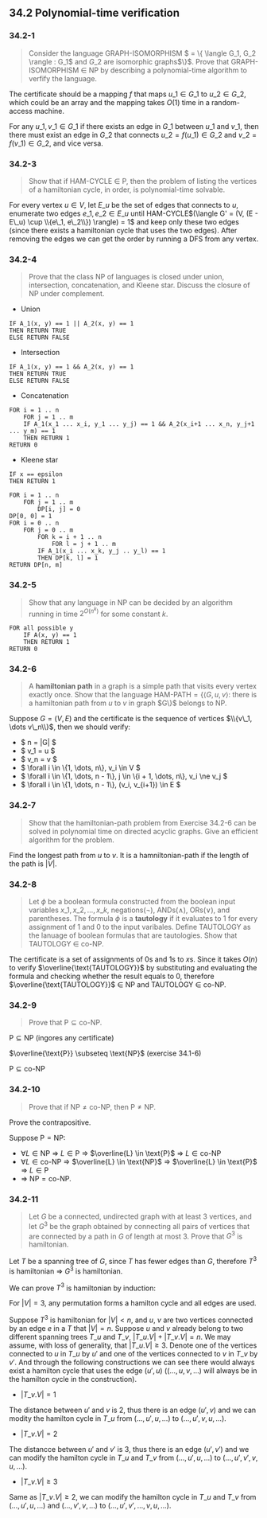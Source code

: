 ## 34.2 Polynomial-time verification

### 34.2-1

> Consider the language GRAPH-ISOMORPHISM $ = \\{ \langle G\_1, G\_2 \rangle : G\_1$ and $G\_2$ are isomorphic graphs$\\}$. Prove that GRAPH-ISOMORPHISM $\in$ NP by describing a polynomial-time algorithm to verfify the language.

The certificate should be a mapping $f$ that maps $u\_1 \in G\_1$ to $u\_2 \in G\_2$, which could be an array and the mapping takes $O(1)$ time in a random-access machine.

For any $u\_1, v\_1 \in G\_1$ if there exists an edge in $G\_1$ between $u\_1$ and $v\_1$, then there must exist an edge in $G\_2$ that connects $u\_2 = f(u\_1) \in G\_2$ and $v\_2 = f(v\_1) \in G\_2$, and vice versa.

### 34.2-3

> Show that if HAM-CYCLE $\in$ P, then the problem of listing the vertices of a hamiltonian cycle, in order, is polynomial-time solvable.

For every vertex $u \in V$, let $E\_u$ be the set of edges that connects to $u$, enumerate two edges $e\_1, e\_2 \in E\_u$ until HAM-CYCLE$(\langle G' = (V, (E - E\_u) \cup \\{e\_1, e\_2\\}) \rangle) = 1$ and keep only these two edges (since there exists a hamiltonian cycle that uses the two edges). After removing the edges we can get the order by running a DFS from any vertex.

### 34.2-4

> Prove that the class NP of languages is closed under union, intersection, concatenation, and Kleene star. Discuss the closure of NP under complement.

* Union

```
IF A_1(x, y) == 1 || A_2(x, y) == 1
THEN RETURN TRUE
ELSE RETURN FALSE
```

* Intersection

```
IF A_1(x, y) == 1 && A_2(x, y) == 1
THEN RETURN TRUE
ELSE RETURN FALSE
```

* Concatenation

```
FOR i = 1 .. n
    FOR j = 1 .. m
    IF A_1(x_1 ... x_i, y_1 ... y_j) == 1 && A_2(x_i+1 ... x_n, y_j+1 ... y_m) == 1
    THEN RETURN 1
RETURN 0
```

* Kleene star

```
IF x == epsilon
THEN RETURN 1

FOR i = 1 .. n
    FOR j = 1 .. m
        DP[i, j] = 0
DP[0, 0] = 1
FOR i = 0 .. n
    FOR j = 0 .. m
        FOR k = i + 1 .. n
            FOR l = j + 1 .. m
        IF A_1(x_i ... x_k, y_j .. y_l) == 1
        THEN DP[k, l] = 1
RETURN DP[n, m]
```

### 34.2-5

> Show that any language in NP can be decided by an algorithm running in time $2^{O(n^k)}$ for some constant $k$.

```
FOR all possible y
    IF A(x, y) == 1
    THEN RETURN 1
RETURN 0
```

### 34.2-6

> A __hamiltonian path__ in a graph is a simple path that visits every vertex exactly once. Show that the language HAM-PATH$=\{\langle G, u, v \rangle:$ there is a hamiltonian path from $u$ to $v$ in graph $G\\}$ belongs to NP.

Suppose $G = (V, E)$ and the certificate is the sequence of vertices $\\{v\_1, \dots v\_n\\}$, then we should verify:

* $ n = |G| $
* $ v\_1 = u $
* $ v\_n = v $
* $ \forall i \in \\{1, \dots, n\\}, v\_i \in V $
* $ \forall i \in \\{1, \dots, n - 1\\}, j \in \\{i + 1, \dots, n\\}, v\_i \ne v\_j $
* $ \forall i \in \\{1, \dots, n - 1\\}, (v\_i, v\_{i+1}) \in E $

### 34.2-7

> Show that the hamiltonian-path problem from Exercise 34.2-6 can be solved in polynomial time on directed acyclic graphs. Give an efficient algorithm for the problem.

Find the longest path from $u$ to $v$. It is a hamniltonian-path if the length of the path is $|V|$.

### 34.2-8

> Let $\phi$ be a boolean formula constructed from the boolean input variables $x\_1, x\_2, \dots, x\_k$, negations($\neg$), ANDs($\wedge$), ORs($\vee$), and parentheses. The formula $\phi$ is a __tautology__ if it evaluates to 1 for every assignment of 1 and 0 to the input varibales. Define TAUTOLOGY as the lanuage of boolean formulas that are tautologies. Show that TAUTOLOGY $\in$ co-NP.

The certificate is a set of assignments of 0s and 1s to $x$s. Since it takes $O(n)$ to verify $\overline{\text{TAUTOLOGY}}$ by substituting and evaluating the formula and checking whether the result equals to 0, therefore $\overline{\text{TAUTOLOGY}}$ $\in$ NP and TAUTOLOGY $\in$ co-NP.

### 34.2-9

> Prove that $\text{P} \subseteq \text{co-NP}$.

$\text{P} \subseteq \text{NP}$ (ingores any certificate)

$\overline{\text{P}} \subseteq \text{NP}$ (exercise 34.1-6)

$\text{P} \subseteq \text{co-NP}$

### 34.2-10

> Prove that if $\text{NP} \ne \text{co-NP}$, then $\text{P} \ne \text{NP}$.

Prove the contrapositive.

Suppose $\text{P} = \text{NP}$:

* $\forall L \in \text{NP}$ $\Rightarrow$ $L \in \text{P}$ $\Rightarrow$ $\overline{L} \in \text{P}$ $\Rightarrow$ $L \in \text{co-NP}$
* $\forall L \in \text{co-NP}$ $\Rightarrow$ $\overline{L} \in \text{NP}$ $\Rightarrow$ $\overline{L} \in \text{P}$ $\Rightarrow$ $L \in \text{P}$
*  $\Rightarrow$ $\text{NP} = \text{co-NP}$.

### 34.2-11

> Let $G$ be a connected, undirected graph with at least 3 vertices, and let $G^3$ be the graph obtained by connecting all pairs of vertices that are connected by a path in $G$ of length at most 3. Prove that $G^3$ is hamiltonian.

Let $T$ be a spanning tree of $G$, since $T$ has fewer edges than $G$, therefore $T^3$ is hamiltonian $\Rightarrow$ $G^3$ is hamiltonian.

We can prove $T^3$ is hamiltonian by induction:

For $|V| = 3$, any permutation forms a hamilton cycle and all edges are used.

Suppose $T^3$ is hamiltonian for $|V| < n$, and $u$, $v$ are two vertices connected by an edge $e$ in a $T$ that $|V| = n$.
Suppose $u$ and $v$ already belong to two different spanning trees $T\_u$ and $T\_v$, $|T\_u.V| + |T\_v.V| = n$. We may assume, with loss of generality, that $|T\_u.V| \ge 3$. Denote one of the vertices connected to $u$ in $T\_u$ by $u'$ and one of the vertices connected to $v$ in $T\_v$ by $v'$. And through the following constructions we can see there would always exist a hamilton cycle that uses the edge $(u', u)$ ($(\dots, u, v, \dots)$ will always be in the hamilton cycle in the construction).

* $|T\_v.V| = 1$

The distance between $u'$ and $v$ is 2, thus there is an edge $(u', v)$ and we can modity the hamilton cycle in $T\_u$ from $(\dots, u', u, \dots)$ to $(\dots, u', v, u, \dots)$.

* $|T\_v.V| = 2$

The distancce between $u'$ and $v'$ is 3, thus there is an edge $(u', v')$ and we can modify the hamilton cycle in $T\_u$ and $T\_v$ from $(\dots, u', u, \dots)$ to $(\dots, u', v', v, u, \dots)$.

* $|T\_v.V| \ge 3$

Same as $|T\_v.V| \ge 2$, we can modify the hamilton cycle in $T\_u$ and $T\_v$ from $(\dots, u', u, \dots)$ and $(\dots, v', v, \dots)$ to $(\dots, u', v', \dots, v, u, \dots)$. 
